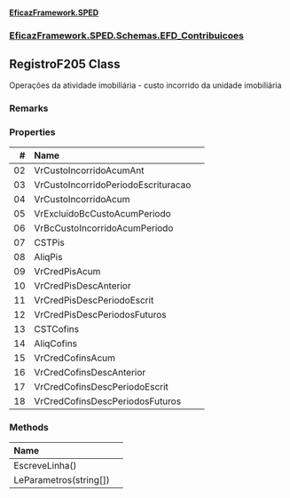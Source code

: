 #### [EficazFramework.SPED](EficazFrameworkSPED.md 'EficazFramework SPED')
### [EficazFramework.SPED.Schemas.EFD_Contribuicoes](EficazFramework.SPED.Schemas.EFD_Contribuicoes.md 'EficazFramework.SPED.Schemas.EFD_Contribuicoes')

## RegistroF205 Class

Operações da atividade imobiliária - custo incorrido da unidade imobiliária

### Remarks
### Properties

| # | Name | |
| ---: | :--- | :--- |
| 02 | VrCustoIncorridoAcumAnt |  |
| 03 | VrCustoIncorridoPeriodoEscrituracao |  |
| 04 | VrCustoIncorridoAcum |  |
| 05 | VrExcluidoBcCustoAcumPeriodo |  |
| 06 | VrBcCustoIncorridoAcumPeriodo |  |
| 07 | CSTPis |  |
| 08 | AliqPis |  |
| 09 | VrCredPisAcum |  |
| 10 | VrCredPisDescAnterior |  |
| 11 | VrCredPisDescPeriodoEscrit |  |
| 12 | VrCredPisDescPeriodosFuturos |  |
| 13 | CSTCofins |  |
| 14 | AliqCofins |  |
| 15 | VrCredCofinsAcum |  |
| 16 | VrCredCofinsDescAnterior |  |
| 17 | VrCredCofinsDescPeriodoEscrit |  |
| 18 | VrCredCofinsDescPeriodosFuturos |  |
### Methods

| Name | |
| :--- | :--- |
| EscreveLinha() |  |
| LeParametros(string[]) |  |
